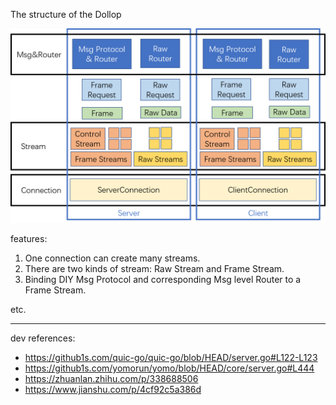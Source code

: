 The structure of the Dollop

![](dollop.png)

features:
1. One connection can create many streams.
2. There are two kinds of stream: Raw Stream and Frame Stream.
3. Binding DIY Msg Protocol and corresponding Msg level Router to a Frame Stream.

etc.

---
dev references:
- https://github1s.com/quic-go/quic-go/blob/HEAD/server.go#L122-L123
- https://github1s.com/yomorun/yomo/blob/HEAD/core/server.go#L444
- https://zhuanlan.zhihu.com/p/338688506
- https://www.jianshu.com/p/4cf92c5a386d